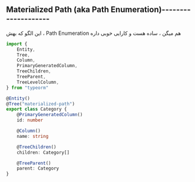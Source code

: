 ## Materialized Path (aka Path Enumeration)--------------------

این الگو که بهش ، Path Enumeration هم میگن ، ساده هست و کارایی خوبی داره

```ts
import {
    Entity,
    Tree,
    Column,
    PrimaryGeneratedColumn,
    TreeChildren,
    TreeParent,
    TreeLevelColumn,
} from "typeorm"

@Entity()
@Tree("materialized-path")
export class Category {
    @PrimaryGeneratedColumn()
    id: number

    @Column()
    name: string

    @TreeChildren()
    children: Category[]

    @TreeParent()
    parent: Category
}
```

